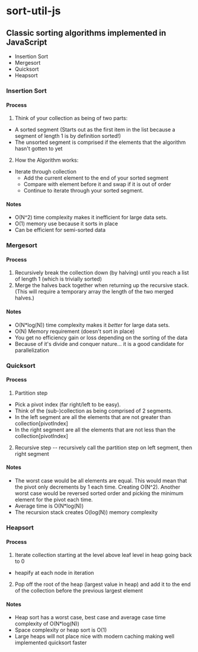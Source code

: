 # sort-util-js

## Classic sorting algorithms implemented in JavaScript
 * Insertion Sort
 * Mergesort
 * Quicksort
 * Heapsort

### Insertion Sort
#### Process
1. Think of your collection as being of two parts:
  * A sorted segment (Starts out as the first item in the list because a segment of length 1 is by definition sorted!)
  * The unsorted segment is comprised if the elements that the algorithm hasn't gotten to yet
2. How the Algorithm works:
  * Iterate through collection
    * Add the current element to the end of your sorted segment
    * Compare with element before it and swap if it is out of order
    * Continue to iterate through your sorted segment.
    
#### Notes
  * O(N^2) time complexity makes it inefficient for large data sets.
  * O(1) memory use because it sorts in place
  * Can be efficient for semi-sorted data

### Mergesort
#### Process
  1. Recursively break the collection down (by halving) until you reach a list of length 1 (which is trivially sorted)
  2. Merge the halves back together when returning up the recursive stack. (This will require a temporary array the length of the two merged halves.)
  
#### Notes
  * O(N*log(N)) time complexity makes it *better* for large data sets.
  * O(N) Memory requirement (doesn't sort in place)
  * You get no efficiency gain or loss depending on the sorting of the data
  * Because of it's divide and conquer nature... it is a good candidate for parallelization

### Quicksort
#### Process
1. Partition step
  * Pick a pivot index (far right/left to be easy).
  * Think of the (sub-)collection as being comprised of 2 segments.
  * In the left segment are all the elements that are not greater than collection[pivotIndex]
  * In the right segment are all the elements that are not less than the collection[pivotIndex]
2. Recursive step -- recursively call the partition step on left segment, then right segment

#### Notes
* The worst case would be all elements are equal. This would mean that the pivot only decrements by 1 each time. Creating O(N^2). Another worst case would be reversed sorted order and picking the minimum element for the pivot each time.
* Average time is O(N*log(N))
* The recursion stack creates O(log(N)) memory complexity

### Heapsort
#### Process
1. Iterate collection starting at the level above leaf level in heap going back to 0
  * heapify at each node in iteration
2. Pop off the root of the heap (largest value in heap) and add it to the end of the collection before the previous largest element

#### Notes
* Heap sort has a worst case, best case and average case time complexity of O(N*log(N))
* Space complexity or heap sort is O(1)
* Large heaps will not place nice with modern caching making well implemented quicksort faster
